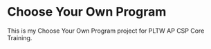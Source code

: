 # Choose Your Own Program

This is my Choose Your Own Program project for PLTW AP CSP Core Training.